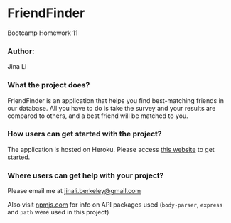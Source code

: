 # FriendFinder
Bootcamp Homework 11


### Author:

Jina Li

### What the project does?

FriendFinder is an application that helps you find best-matching friends in our database.
All you have to do is take the survey and your results are compared to others, and a best friend will be matched to you.

### How users can get started with the project?

The application is hosted on  Heroku. Please access [this website](https://still-hamlet-76196.herokuapp.com/) to get started.

### Where users can get help with your project?

Please email me at jinali.berkeley@gmail.com

Also visit [npmjs.com](https://www.npmjs.com/) for info on API packages used (`body-parser`, `express` and `path` were used in this project)
